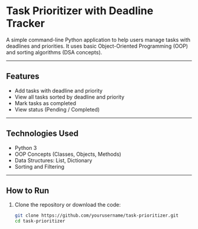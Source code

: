# Task Prioritizer with Deadline Tracker

A simple command-line Python application to help users manage tasks with deadlines and priorities. It uses basic Object-Oriented Programming (OOP) and sorting algorithms (DSA concepts).

---

##  Features

- Add tasks with deadline and priority
- View all tasks sorted by deadline and priority
- Mark tasks as completed
- View status (Pending / Completed)

---

## Technologies Used

- Python 3
- OOP Concepts (Classes, Objects, Methods)
- Data Structures: List, Dictionary
- Sorting and Filtering

---

## How to Run

1. Clone the repository or download the code:
   ```bash
   git clone https://github.com/yourusername/task-prioritizer.git
   cd task-prioritizer
